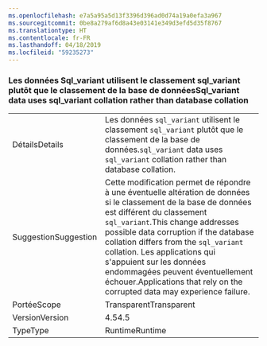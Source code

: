 ```yaml
---
ms.openlocfilehash: e7a5a95a5d13f3396d396ad0d74a19a0efa3a967
ms.sourcegitcommit: 0be8a279af6d8a43e03141e349d3efd5d35f8767
ms.translationtype: HT
ms.contentlocale: fr-FR
ms.lasthandoff: 04/18/2019
ms.locfileid: "59235273"
---
```

### <a name="sqlvariant-data-uses-sqlvariant-collation-rather-than-database-collation"></a><span data-ttu-id="a91a8-101">Les données Sql_variant utilisent le classement sql_variant plutôt que le classement de la base de données</span><span class="sxs-lookup"><span data-stu-id="a91a8-101">Sql_variant data uses sql_variant collation rather than database collation</span></span>

|   |   |
|---|---|
|<span data-ttu-id="a91a8-102">Détails</span><span class="sxs-lookup"><span data-stu-id="a91a8-102">Details</span></span>|<span data-ttu-id="a91a8-103">Les données <code>sql_variant</code> utilisent le classement <code>sql_variant</code> plutôt que le classement de la base de données.</span><span class="sxs-lookup"><span data-stu-id="a91a8-103"><code>sql_variant</code> data uses <code>sql_variant</code> collation rather than database collation.</span></span>|
|<span data-ttu-id="a91a8-104">Suggestion</span><span class="sxs-lookup"><span data-stu-id="a91a8-104">Suggestion</span></span>|<span data-ttu-id="a91a8-105">Cette modification permet de répondre à une éventuelle altération de données si le classement de la base de données est différent du classement <code>sql_variant</code>.</span><span class="sxs-lookup"><span data-stu-id="a91a8-105">This change addresses possible data corruption if the database collation differs from the <code>sql_variant</code> collation.</span></span> <span data-ttu-id="a91a8-106">Les applications qui s'appuient sur les données endommagées peuvent éventuellement échouer.</span><span class="sxs-lookup"><span data-stu-id="a91a8-106">Applications that rely on the corrupted data may experience failure.</span></span>|
|<span data-ttu-id="a91a8-107">Portée</span><span class="sxs-lookup"><span data-stu-id="a91a8-107">Scope</span></span>|<span data-ttu-id="a91a8-108">Transparent</span><span class="sxs-lookup"><span data-stu-id="a91a8-108">Transparent</span></span>|
|<span data-ttu-id="a91a8-109">Version</span><span class="sxs-lookup"><span data-stu-id="a91a8-109">Version</span></span>|<span data-ttu-id="a91a8-110">4.5</span><span class="sxs-lookup"><span data-stu-id="a91a8-110">4.5</span></span>|
|<span data-ttu-id="a91a8-111">Type</span><span class="sxs-lookup"><span data-stu-id="a91a8-111">Type</span></span>|<span data-ttu-id="a91a8-112">Runtime</span><span class="sxs-lookup"><span data-stu-id="a91a8-112">Runtime</span></span>|

